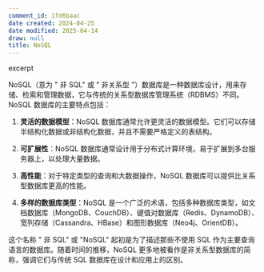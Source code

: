 ```yaml
---
comment_id: 1fd6baac
date created: 2024-04-25
date modified: 2025-04-14
draw: null
title: NoSQL
---
```

excerpt

<!-- more -->

  

NoSQL（意为 " 非 SQL" 或 " 非关系型 "）数据库是一种数据库设计，用来存储、检索和管理数据，它与传统的关系型数据库管理系统（RDBMS）不同。NoSQL 数据库的主要特点包括：

1. **灵活的数据模型**：NoSQL 数据库通常允许更灵活的数据模型。它们可以存储半结构化数据或非结构化数据，并且不需要严格定义的表结构。
    
2. **可扩展性**：NoSQL 数据库通常设计用于分布式计算环境，易于扩展到多台服务器上，以处理大量数据。
    
3. **高性能**：对于特定类型的查询和大数据操作，NoSQL 数据库可以提供比关系型数据库更高的性能。
    
4. **多样的数据库类型**：NoSQL 是一个广泛的术语，包括多种数据库类型，如文档数据库（MongoDB、CouchDB）、键值对数据库（Redis、DynamoDB）、宽列存储（Cassandra、HBase）和图形数据库（Neo4j、OrientDB）。
    

这个名称 " 非 SQL" 或 "NoSQL" 起初是为了描述那些不使用 SQL 作为主要查询语言的数据库。随着时间的推移，NoSQL 更多地被看作是非关系型数据库的简称，强调它们与传统 SQL 数据库在设计和应用上的区别。
